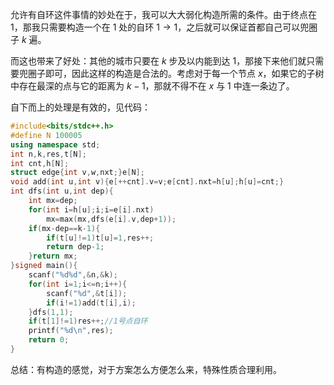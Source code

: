 允许有自环这件事情的妙处在于，我可以大大弱化构造所需的条件。由于终点在 $1$，那我只需要构造一个在 $1$ 处的自环 $1\to 1$，之后就可以保证首都自己可以兜圈子 $k$ 遍。

而这也带来了好处：其他的城市只要在 $k$ 步及以内能到达 $1$，那接下来他们就只需要兜圈子即可，因此这样的构造是合法的。考虑对于每一个节点 $x$，如果它的子树中存在最深的点与它的距离为 $k-1$，那就不得不在 $x$ 与 $1$ 中连一条边了。

自下而上的处理是有效的，见代码：

```cpp
#include<bits/stdc++.h>
#define N 100005
using namespace std;
int n,k,res,t[N];
int cnt,h[N];
struct edge{int v,w,nxt;}e[N];
void add(int u,int v){e[++cnt].v=v;e[cnt].nxt=h[u];h[u]=cnt;}
int dfs(int u,int dep){
	int mx=dep;
	for(int i=h[u];i;i=e[i].nxt)
		mx=max(mx,dfs(e[i].v,dep+1));
	if(mx-dep==k-1){
		if(t[u]!=1)t[u]=1,res++;
		return dep-1;
	}return mx;
}signed main(){
	scanf("%d%d",&n,&k);
	for(int i=1;i<=n;i++){
		scanf("%d",&t[i]);
		if(i!=1)add(t[i],i);
	}dfs(1,1);
	if(t[1]!=1)res++;//1号点自环
	printf("%d\n",res);
	return 0;
}
```

总结：有构造的感觉，对于方案怎么方便怎么来，特殊性质合理利用。
